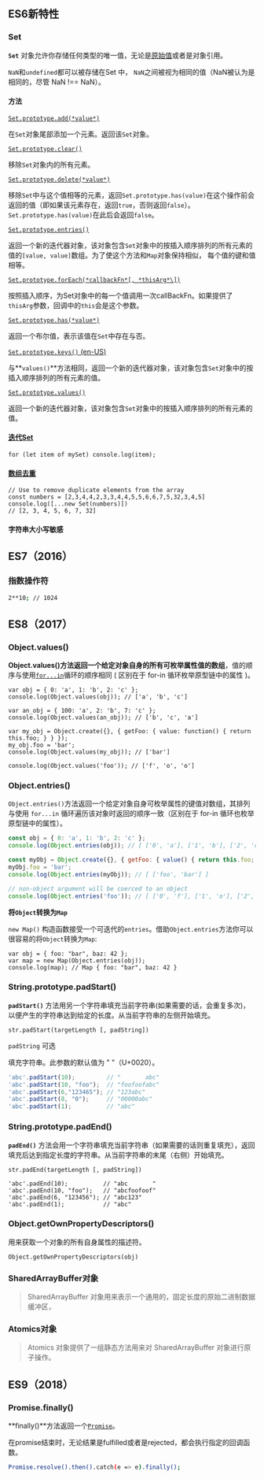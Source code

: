 ## ES6新特性

### Set

**`Set`** 对象允许你存储任何类型的唯一值，无论是[原始值](https://developer.mozilla.org/zh-CN/docs/Glossary/Primitive)或者是对象引用。

`NaN`和`undefined`都可以被存储在Set 中， `NaN`之间被视为相同的值（NaN被认为是相同的，尽管 NaN !== NaN）。

#### 方法

[`Set.prototype.add(*value*)`](https://developer.mozilla.org/zh-CN/docs/Web/JavaScript/Reference/Global_Objects/Set/add)

在`Set`对象尾部添加一个元素。返回该`Set`对象。

[`Set.prototype.clear()`](https://developer.mozilla.org/zh-CN/docs/Web/JavaScript/Reference/Global_Objects/Set/clear)

移除`Set`对象内的所有元素。

[`Set.prototype.delete(*value*)`](https://developer.mozilla.org/zh-CN/docs/Web/JavaScript/Reference/Global_Objects/Set/delete)

移除`Set`中与这个值相等的元素，返回`Set.prototype.has(value)`在这个操作前会返回的值（即如果该元素存在，返回`true`，否则返回`false`）。`Set.prototype.has(value)`在此后会返回`false`。

[`Set.prototype.entries()`](https://developer.mozilla.org/zh-CN/docs/Web/JavaScript/Reference/Global_Objects/Set/entries)

返回一个新的迭代器对象，该对象包含`Set`对象中的按插入顺序排列的所有元素的值的`[value, value]`数组。为了使这个方法和`Map`对象保持相似， 每个值的键和值相等。

[`Set.prototype.forEach(*callbackFn*[, *thisArg*\])`](https://developer.mozilla.org/zh-CN/docs/Web/JavaScript/Reference/Global_Objects/Set/forEach)

按照插入顺序，为Set对象中的每一个值调用一次callBackFn。如果提供了`thisArg`参数，回调中的`this`会是这个参数。

[`Set.prototype.has(*value*)`](https://developer.mozilla.org/zh-CN/docs/Web/JavaScript/Reference/Global_Objects/Set/has)

返回一个布尔值，表示该值在`Set`中存在与否。

[`Set.prototype.keys()` (en-US)](https://developer.mozilla.org/en-US/docs/Web/JavaScript/Reference/Global_Objects/Set/values)

与**`values()`**方法相同，返回一个新的迭代器对象，该对象包含`Set`对象中的按插入顺序排列的所有元素的值。

[`Set.prototype.values()`](https://developer.mozilla.org/zh-CN/docs/Web/JavaScript/Reference/Global_Objects/Set/values)

返回一个新的迭代器对象，该对象包含`Set`对象中的按插入顺序排列的所有元素的值。

#### [迭代Set](https://developer.mozilla.org/zh-CN/docs/Web/JavaScript/Reference/Global_Objects/Set#迭代set)

```
for (let item of mySet) console.log(item);
```

#### [数组去重](https://developer.mozilla.org/zh-CN/docs/Web/JavaScript/Reference/Global_Objects/Set#数组去重)

```
// Use to remove duplicate elements from the array
const numbers = [2,3,4,4,2,3,3,4,4,5,5,6,6,7,5,32,3,4,5]
console.log([...new Set(numbers)])
// [2, 3, 4, 5, 6, 7, 32]
```

#### 字符串大小写敏感

## ES7（2016）

### 指数操作符

```bash
2**10; // 1024
```

## ES8（2017）

### Object.values()

**Object.values()**方法返回一个给定对象自身的所有可枚举属性值的**数组**，值的顺序与使用[`for...in`](https://developer.mozilla.org/zh-CN/docs/Web/JavaScript/Reference/Statements/for...in)循环的顺序相同 ( 区别在于 for-in 循环枚举原型链中的属性 )。

```
var obj = { 0: 'a', 1: 'b', 2: 'c' };
console.log(Object.values(obj)); // ['a', 'b', 'c']

var an_obj = { 100: 'a', 2: 'b', 7: 'c' };
console.log(Object.values(an_obj)); // ['b', 'c', 'a']

var my_obj = Object.create({}, { getFoo: { value: function() { return this.foo; } } });
my_obj.foo = 'bar';
console.log(Object.values(my_obj)); // ['bar']

console.log(Object.values('foo')); // ['f', 'o', 'o']
```

### Object.entries()

`Object.entries()`方法返回一个给定对象自身可枚举属性的键值对数组，其排列与使用 `for...in` 循环遍历该对象时返回的顺序一致（区别在于 for-in 循环也枚举原型链中的属性）。

```javascript
const obj = { 0: 'a', 1: 'b', 2: 'c' };
console.log(Object.entries(obj)); // [ ['0', 'a'], ['1', 'b'], ['2', 'c'] ]

const myObj = Object.create({}, { getFoo: { value() { return this.foo; } } });
myObj.foo = 'bar';
console.log(Object.entries(myObj)); // [ ['foo', 'bar'] ]

// non-object argument will be coerced to an object
console.log(Object.entries('foo')); // [ ['0', 'f'], ['1', 'o'], ['2', 'o'] ]
```

**将`Object`转换为`Map`**

`new Map()` 构造函数接受一个可迭代的`entries`。借助`Object.entries`方法你可以很容易的将`Object`转换为`Map`:

```lasso
var obj = { foo: "bar", baz: 42 }; 
var map = new Map(Object.entries(obj));
console.log(map); // Map { foo: "bar", baz: 42 }
```

### String.prototype.padStart()

**`padStart()`** 方法用另一个字符串填充当前字符串(如果需要的话，会重复多次)，以便产生的字符串达到给定的长度。从当前字符串的左侧开始填充。

```
str.padStart(targetLength [, padString])
```

`padString` 可选

填充字符串。此参数的默认值为 " "（U+0020）。

```js
'abc'.padStart(10);         // "       abc"
'abc'.padStart(10, "foo");  // "foofoofabc"
'abc'.padStart(6,"123465"); // "123abc"
'abc'.padStart(8, "0");     // "00000abc"
'abc'.padStart(1);          // "abc"
```

### String.prototype.padEnd()

**`padEnd()`** 方法会用一个字符串填充当前字符串（如果需要的话则重复填充），返回填充后达到指定长度的字符串。从当前字符串的末尾（右侧）开始填充。

```
str.padEnd(targetLength [, padString])
```

```
'abc'.padEnd(10);          // "abc       "
'abc'.padEnd(10, "foo");   // "abcfoofoof"
'abc'.padEnd(6, "123456"); // "abc123"
'abc'.padEnd(1);           // "abc"
```

### Object.getOwnPropertyDescriptors()

用来获取一个对象的所有自身属性的描述符。

```
Object.getOwnPropertyDescriptors(obj)
```

### SharedArrayBuffer对象

> SharedArrayBuffer 对象用来表示一个通用的，固定长度的原始二进制数据缓冲区，

### Atomics对象

> Atomics 对象提供了一组静态方法用来对 SharedArrayBuffer 对象进行原子操作。

## ES9（2018）

### Promise.finally()

**finally()**方法返回一个[`Promise`](https://developer.mozilla.org/zh-CN/docs/Web/JavaScript/Reference/Global_Objects/Promise)。

在promise结束时，无论结果是fulfilled或者是rejected，都会执行指定的回调函数。

```bash
Promise.resolve().then().catch(e => e).finally();
```

